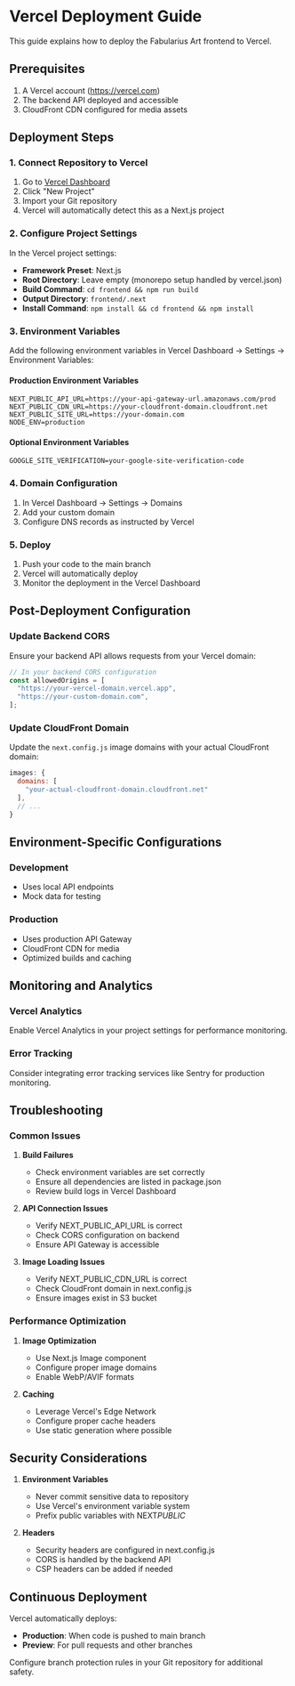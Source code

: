 # Vercel Deployment Guide

This guide explains how to deploy the Fabularius Art frontend to Vercel.

## Prerequisites

1. A Vercel account (https://vercel.com)
2. The backend API deployed and accessible
3. CloudFront CDN configured for media assets

## Deployment Steps

### 1. Connect Repository to Vercel

1. Go to [Vercel Dashboard](https://vercel.com/dashboard)
2. Click "New Project"
3. Import your Git repository
4. Vercel will automatically detect this as a Next.js project

### 2. Configure Project Settings

In the Vercel project settings:

- **Framework Preset**: Next.js
- **Root Directory**: Leave empty (monorepo setup handled by vercel.json)
- **Build Command**: `cd frontend && npm run build`
- **Output Directory**: `frontend/.next`
- **Install Command**: `npm install && cd frontend && npm install`

### 3. Environment Variables

Add the following environment variables in Vercel Dashboard → Settings → Environment Variables:

#### Production Environment Variables

```
NEXT_PUBLIC_API_URL=https://your-api-gateway-url.amazonaws.com/prod
NEXT_PUBLIC_CDN_URL=https://your-cloudfront-domain.cloudfront.net
NEXT_PUBLIC_SITE_URL=https://your-domain.com
NODE_ENV=production
```

#### Optional Environment Variables

```
GOOGLE_SITE_VERIFICATION=your-google-site-verification-code
```

### 4. Domain Configuration

1. In Vercel Dashboard → Settings → Domains
2. Add your custom domain
3. Configure DNS records as instructed by Vercel

### 5. Deploy

1. Push your code to the main branch
2. Vercel will automatically deploy
3. Monitor the deployment in the Vercel Dashboard

## Post-Deployment Configuration

### Update Backend CORS

Ensure your backend API allows requests from your Vercel domain:

```javascript
// In your backend CORS configuration
const allowedOrigins = [
  "https://your-vercel-domain.vercel.app",
  "https://your-custom-domain.com",
];
```

### Update CloudFront Domain

Update the `next.config.js` image domains with your actual CloudFront domain:

```javascript
images: {
  domains: [
    "your-actual-cloudfront-domain.cloudfront.net"
  ],
  // ...
}
```

## Environment-Specific Configurations

### Development

- Uses local API endpoints
- Mock data for testing

### Production

- Uses production API Gateway
- CloudFront CDN for media
- Optimized builds and caching

## Monitoring and Analytics

### Vercel Analytics

Enable Vercel Analytics in your project settings for performance monitoring.

### Error Tracking

Consider integrating error tracking services like Sentry for production monitoring.

## Troubleshooting

### Common Issues

1. **Build Failures**

   - Check environment variables are set correctly
   - Ensure all dependencies are listed in package.json
   - Review build logs in Vercel Dashboard

2. **API Connection Issues**

   - Verify NEXT_PUBLIC_API_URL is correct
   - Check CORS configuration on backend
   - Ensure API Gateway is accessible

3. **Image Loading Issues**
   - Verify NEXT_PUBLIC_CDN_URL is correct
   - Check CloudFront domain in next.config.js
   - Ensure images exist in S3 bucket

### Performance Optimization

1. **Image Optimization**

   - Use Next.js Image component
   - Configure proper image domains
   - Enable WebP/AVIF formats

2. **Caching**
   - Leverage Vercel's Edge Network
   - Configure proper cache headers
   - Use static generation where possible

## Security Considerations

1. **Environment Variables**

   - Never commit sensitive data to repository
   - Use Vercel's environment variable system
   - Prefix public variables with NEXT*PUBLIC*

2. **Headers**
   - Security headers are configured in next.config.js
   - CORS is handled by the backend API
   - CSP headers can be added if needed

## Continuous Deployment

Vercel automatically deploys:

- **Production**: When code is pushed to main branch
- **Preview**: For pull requests and other branches

Configure branch protection rules in your Git repository for additional safety.
